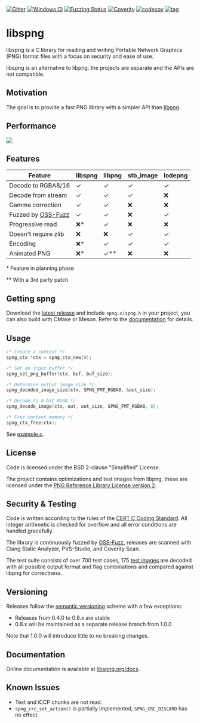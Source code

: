 [![Gitter](https://badges.gitter.im/libspng/community.svg)](https://gitter.im/libspng/community?utm_source=badge&utm_medium=badge&utm_campaign=pr-badge)
[![Windows CI](https://ci.appveyor.com/api/projects/status/raaer7ali0i1v25q?svg=true)](https://ci.appveyor.com/project/randy408/libspng)
[![Fuzzing Status](https://oss-fuzz-build-logs.storage.googleapis.com/badges/libspng.svg)](https://oss-fuzz-build-logs.storage.googleapis.com/index.html#libspng)
[![Coverity](https://scan.coverity.com/projects/15336/badge.svg)](https://scan.coverity.com/projects/randy408-libspng)
[![codecov](https://codecov.io/gl/randy408/libspng/branch/master/graph/badge.svg)](https://codecov.io/gl/randy408/libspng)
[![tag](https://img.shields.io/github/tag-date/randy408/libspng.svg)](https://libspng.org/download.html)

# libspng

libspng is a C library for reading and writing Portable Network Graphics (PNG)
format files with a focus on security and ease of use.

libspng is an alternative to libpng, the projects are separate and the APIs are
not compatible.

## Motivation

The goal is to provide a fast PNG library with a simpler API than [libpng](https://github.com/glennrp/libpng/blob/libpng16/png.h).

## Performance

![](https://libspng.org/perfx86.png)

## Features

| Feature                           | libspng            | libpng   | stb_image | lodepng |
|-----------------------------------|--------------------|----------|-----------|---------|
| Decode to RGBA8/16                | ✓                  | ✓        | ✓         | ✓       |
| Decode from stream                | ✓                  | ✓        | ✓         | ❌       |
| Gamma correction                  | ✓                  | ✓        | ❌         | ❌       |
| Fuzzed by [OSS-Fuzz][1]           | ✓                  | ✓        | ❌         | ✓       |
| Progressive read                  | ❌*                 | ✓        | ❌         | ❌       |
| Doesn't require zlib              | ❌                  | ❌        | ✓         | ✓       |
| Encoding                          | ❌*                 | ✓        | ✓         | ✓       |
| Animated PNG                      | ❌*                 | ✓**      | ❌         | ❌      |

[1]: https://github.com/google/oss-fuzz

\* Feature in planning phase

\*\* With a 3rd party patch

## Getting spng

Download the [latest release](https://libspng.org/download) and include `spng.c/spng.h` in your project,
you can also build with CMake or Meson. Refer to the [documentation](https://libspng.org/docs) for details.

## Usage

```c
/* Create a context */
spng_ctx *ctx = spng_ctx_new(0);

/* Set an input buffer */
spng_set_png_buffer(ctx, buf, buf_size);

/* Determine output image size */
spng_decoded_image_size(ctx, SPNG_FMT_RGBA8, &out_size);

/* Decode to 8-bit RGBA */
spng_decode_image(ctx, out, out_size, SPNG_FMT_RGBA8, 0);

/* Free context memory */
spng_ctx_free(ctx);
```

See [example.c](https://github.com/randy408/libspng/blob/v0.5.0/examples/example.c).

## License

Code is licensed under the BSD 2-clause "Simplified" License.

The project contains optimizations and test images from libpng, these are licensed under the
[PNG Reference Library License version 2](http://www.libpng.org/pub/png/src/libpng-LICENSE.txt).

## Security & Testing

Code is written according to the rules of the
[CERT C Coding Standard](https://wiki.sei.cmu.edu/confluence/display/c/SEI+CERT+C+Coding+Standard).
All integer arithmetic is checked for overflow and all error conditions are handled gracefully.

The library is continuously fuzzed by [OSS-Fuzz](https://github.com/google/oss-fuzz),
releases are scanned with Clang Static Analyzer, PVS-Studio, and Coverity Scan.

The test suite consists of over 700 test cases,
175 [test images](http://www.schaik.com/pngsuite/) are decoded with all possible
output format and flag combinations and compared against libpng for correctness.

## Versioning

Releases follow the [semantic versioning](https://semver.org/) scheme with a few exceptions:

* Releases from 0.4.0 to 0.8.x are stable
* 0.8.x will be maintained as a separate release branch from 1.0.0

Note that 1.0.0 will introduce little to no breaking changes.

## Documentation

Online documentation is available at [libspng.org/docs](https://libspng.org/docs).

## Known Issues

* Text and iCCP chunks are not read.
* `spng_crc_set_action()` is partially implemented, `SPNG_CRC_DISCARD` has no effect.
